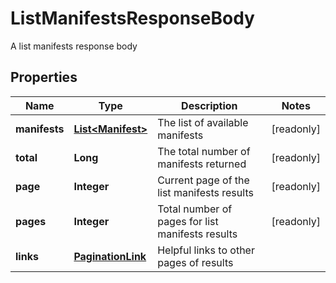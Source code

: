 

# ListManifestsResponseBody

A list manifests response body

## Properties

| Name | Type | Description | Notes |
|------------ | ------------- | ------------- | -------------|
|**manifests** | [**List&lt;Manifest&gt;**](Manifest.md) | The list of available manifests |  [readonly] |
|**total** | **Long** | The total number of manifests returned |  [readonly] |
|**page** | **Integer** | Current page of the list manifests results |  [readonly] |
|**pages** | **Integer** | Total number of pages for list manifests results |  [readonly] |
|**links** | [**PaginationLink**](PaginationLink.md) | Helpful links to other pages of results |  |



